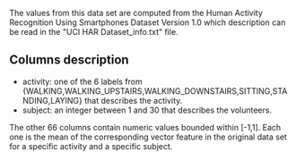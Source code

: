 The values from this data set are computed from the Human Activity Recognition Using Smartphones Dataset Version 1.0 which description can be read in the "UCI HAR Dataset_info.txt" file.

Columns description
-------------------

 * activity: one of the 6 labels from {WALKING,WALKING_UPSTAIRS,WALKING_DOWNSTAIRS,SITTING,STANDING,LAYING} that describes the activity.
 * subject: an integer between 1 and 30 that describes the volunteers.

The other 66 columns contain numeric values bounded within [-1,1]. Each one is the mean of the corresponding vector feature in the original data set for a specific activity and a specific subject.
 